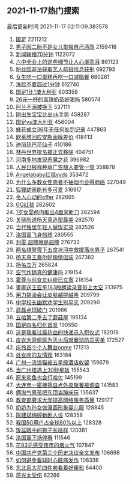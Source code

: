 ## 2021-11-17热门搜索 
最后更新时间 2021-11-17 02:11:09.383578 
1. [国足](https://s.weibo.com/weibo?q=%E5%9B%BD%E8%B6%B3&Refer=top) 2211212
1. [男子因二胎不是女儿举报自己酒驾](https://s.weibo.com/weibo?q=%23%E7%94%B7%E5%AD%90%E5%9B%A0%E4%BA%8C%E8%83%8E%E4%B8%8D%E6%98%AF%E5%A5%B3%E5%84%BF%E4%B8%BE%E6%8A%A5%E8%87%AA%E5%B7%B1%E9%85%92%E9%A9%BE%23&Refer=top) 2159416
1. [新闻联播70分钟](https://s.weibo.com/weibo?q=%23%E6%96%B0%E9%97%BB%E8%81%94%E6%92%AD70%E5%88%86%E9%92%9F%23&Refer=top) 1122072
1. [六中全会上的这些细节让人心潮澎湃](https://s.weibo.com/weibo?q=%23%E5%85%AD%E4%B8%AD%E5%85%A8%E4%BC%9A%E4%B8%8A%E7%9A%84%E8%BF%99%E4%BA%9B%E7%BB%86%E8%8A%82%E8%AE%A9%E4%BA%BA%E5%BF%83%E6%BD%AE%E6%BE%8E%E6%B9%83%23&Refer=top) 861123
1. [粉丝因非法获取艺人航班信息获刑](https://s.weibo.com/weibo?q=%23%E7%B2%89%E4%B8%9D%E5%9B%A0%E9%9D%9E%E6%B3%95%E8%8E%B7%E5%8F%96%E8%89%BA%E4%BA%BA%E8%88%AA%E7%8F%AD%E4%BF%A1%E6%81%AF%E8%8E%B7%E5%88%91%23&Refer=top) 692793
1. [女生吃一口蛋糕再吃一口减脂餐](https://s.weibo.com/weibo?q=%23%E5%A5%B3%E7%94%9F%E5%90%83%E4%B8%80%E5%8F%A3%E8%9B%8B%E7%B3%95%E5%86%8D%E5%90%83%E4%B8%80%E5%8F%A3%E5%87%8F%E8%84%82%E9%A4%90%23&Refer=top) 660261
1. [洗脸不要超过1分钟](https://s.weibo.com/weibo?q=%23%E6%B4%97%E8%84%B8%E4%B8%8D%E8%A6%81%E8%B6%85%E8%BF%871%E5%88%86%E9%92%9F%23&Refer=top) 612740
1. [国足1比1澳大利亚](https://s.weibo.com/weibo?q=%23%E5%9B%BD%E8%B6%B31%E6%AF%941%E6%BE%B3%E5%A4%A7%E5%88%A9%E4%BA%9A%23&Refer=top) 603359
1. [26元一杯的高铁奶茶好喝吗](https://s.weibo.com/weibo?q=%2326%E5%85%83%E4%B8%80%E6%9D%AF%E7%9A%84%E9%AB%98%E9%93%81%E5%A5%B6%E8%8C%B6%E5%A5%BD%E5%96%9D%E5%90%97%23&Refer=top) 580574
1. [阿兰不满被换下](https://s.weibo.com/weibo?q=%23%E9%98%BF%E5%85%B0%E4%B8%8D%E6%BB%A1%E8%A2%AB%E6%8D%A2%E4%B8%8B%23&Refer=top) 537111
1. [刚出生宝宝比出ok手势](https://s.weibo.com/weibo?q=%23%E5%88%9A%E5%87%BA%E7%94%9F%E5%AE%9D%E5%AE%9D%E6%AF%94%E5%87%BAok%E6%89%8B%E5%8A%BF%23&Refer=top) 459287
1. [国足vs澳大利亚](https://s.weibo.com/weibo?q=%23%E5%9B%BD%E8%B6%B3vs%E6%BE%B3%E5%A4%A7%E5%88%A9%E4%BA%9A%23&Refer=top) 456004
1. [蜂花成立36年无任何处罚记录](https://s.weibo.com/weibo?q=%23%E8%9C%82%E8%8A%B1%E6%88%90%E7%AB%8B36%E5%B9%B4%E6%97%A0%E4%BB%BB%E4%BD%95%E5%A4%84%E7%BD%9A%E8%AE%B0%E5%BD%95%23&Refer=top) 447863
1. [欧莱雅回应安瓶面膜差价](https://s.weibo.com/weibo?q=%23%E6%AC%A7%E8%8E%B1%E9%9B%85%E5%9B%9E%E5%BA%94%E5%AE%89%E7%93%B6%E9%9D%A2%E8%86%9C%E5%B7%AE%E4%BB%B7%23&Refer=top) 418413
1. [迪丽热巴花仙子](https://s.weibo.com/weibo?q=%23%E8%BF%AA%E4%B8%BD%E7%83%AD%E5%B7%B4%E8%8A%B1%E4%BB%99%E5%AD%90%23&Refer=top) 410186
1. [林丹世界排名被正式移除](https://s.weibo.com/weibo?q=%23%E6%9E%97%E4%B8%B9%E4%B8%96%E7%95%8C%E6%8E%92%E5%90%8D%E8%A2%AB%E6%AD%A3%E5%BC%8F%E7%A7%BB%E9%99%A4%23&Refer=top) 404751
1. [河南多地发现恶魔之花](https://s.weibo.com/weibo?q=%23%E6%B2%B3%E5%8D%97%E5%A4%9A%E5%9C%B0%E5%8F%91%E7%8E%B0%E6%81%B6%E9%AD%94%E4%B9%8B%E8%8A%B1%23&Refer=top) 396982
1. [人民日报称种草广告植入要管一管](https://s.weibo.com/weibo?q=%23%E4%BA%BA%E6%B0%91%E6%97%A5%E6%8A%A5%E7%A7%B0%E7%A7%8D%E8%8D%89%E5%B9%BF%E5%91%8A%E6%A4%8D%E5%85%A5%E8%A6%81%E7%AE%A1%E4%B8%80%E7%AE%A1%23&Refer=top) 358878
1. [Angelababy红毯yyds](https://s.weibo.com/weibo?q=%23Angelababy%E7%BA%A2%E6%AF%AFyyds%23&Refer=top) 353472
1. [为什么多数女性患者不抽烟也会得肺癌](https://s.weibo.com/weibo?q=%23%E4%B8%BA%E4%BB%80%E4%B9%88%E5%A4%9A%E6%95%B0%E5%A5%B3%E6%80%A7%E6%82%A3%E8%80%85%E4%B8%8D%E6%8A%BD%E7%83%9F%E4%B9%9F%E4%BC%9A%E5%BE%97%E8%82%BA%E7%99%8C%23&Refer=top) 327049
1. [狐狸幼崽能有多可爱](https://s.weibo.com/weibo?q=%23%E7%8B%90%E7%8B%B8%E5%B9%BC%E5%B4%BD%E8%83%BD%E6%9C%89%E5%A4%9A%E5%8F%AF%E7%88%B1%23&Refer=top) 316917
1. [令人心动的offer](https://s.weibo.com/weibo?q=%E4%BB%A4%E4%BA%BA%E5%BF%83%E5%8A%A8%E7%9A%84offer&Refer=top) 282665
1. [GQ红毯](https://s.weibo.com/weibo?q=GQ%E7%BA%A2%E6%AF%AF&Refer=top) 282602
1. [1岁女婴颅内取出4厘米断刀](https://s.weibo.com/weibo?q=%231%E5%B2%81%E5%A5%B3%E5%A9%B4%E9%A2%85%E5%86%85%E5%8F%96%E5%87%BA4%E5%8E%98%E7%B1%B3%E6%96%AD%E5%88%80%23&Refer=top) 282594
1. [关晓彤说杨天真造型最美](https://s.weibo.com/weibo?q=%23%E5%85%B3%E6%99%93%E5%BD%A4%E8%AF%B4%E6%9D%A8%E5%A4%A9%E7%9C%9F%E9%80%A0%E5%9E%8B%E6%9C%80%E7%BE%8E%23&Refer=top) 282570
1. [当代独居年轻人做饭实录](https://s.weibo.com/weibo?q=%23%E5%BD%93%E4%BB%A3%E7%8B%AC%E5%B1%85%E5%B9%B4%E8%BD%BB%E4%BA%BA%E5%81%9A%E9%A5%AD%E5%AE%9E%E5%BD%95%23&Refer=top) 282526
1. [洛国富飞身挡球](https://s.weibo.com/weibo?q=%23%E6%B4%9B%E5%9B%BD%E5%AF%8C%E9%A3%9E%E8%BA%AB%E6%8C%A1%E7%90%83%23&Refer=top) 280555
1. [刘雯 超模就是超模](https://s.weibo.com/weibo?q=%E5%88%98%E9%9B%AF%20%E8%B6%85%E6%A8%A1%E5%B0%B1%E6%98%AF%E8%B6%85%E6%A8%A1&Refer=top) 276733
1. [两名辅警零下五度冰河中救援落水男子](https://s.weibo.com/weibo?q=%23%E4%B8%A4%E5%90%8D%E8%BE%85%E8%AD%A6%E9%9B%B6%E4%B8%8B%E4%BA%94%E5%BA%A6%E5%86%B0%E6%B2%B3%E4%B8%AD%E6%95%91%E6%8F%B4%E8%90%BD%E6%B0%B4%E7%94%B7%E5%AD%90%23&Refer=top) 267541
1. [杨天真王嘉尔好像情侣装](https://s.weibo.com/weibo?q=%23%E6%9D%A8%E5%A4%A9%E7%9C%9F%E7%8E%8B%E5%98%89%E5%B0%94%E5%A5%BD%E5%83%8F%E6%83%85%E4%BE%A3%E8%A3%85%23&Refer=top) 267382
1. [扬名立万](https://s.weibo.com/weibo?q=%E6%89%AC%E5%90%8D%E7%AB%8B%E4%B8%87&Refer=top) 265824
1. [空气炸锅真的健康吗](https://s.weibo.com/weibo?q=%23%E7%A9%BA%E6%B0%94%E7%82%B8%E9%94%85%E7%9C%9F%E7%9A%84%E5%81%A5%E5%BA%B7%E5%90%97%23&Refer=top) 219154
1. [霍尊与前女友纠纷已立案](https://s.weibo.com/weibo?q=%23%E9%9C%8D%E5%B0%8A%E4%B8%8E%E5%89%8D%E5%A5%B3%E5%8F%8B%E7%BA%A0%E7%BA%B7%E5%B7%B2%E7%AB%8B%E6%A1%88%23&Refer=top) 218154
1. [董卿送王亚平183段朗读录音带上太空](https://s.weibo.com/weibo?q=%23%E8%91%A3%E5%8D%BF%E9%80%81%E7%8E%8B%E4%BA%9A%E5%B9%B3183%E6%AE%B5%E6%9C%97%E8%AF%BB%E5%BD%95%E9%9F%B3%E5%B8%A6%E4%B8%8A%E5%A4%AA%E7%A9%BA%23&Refer=top) 213975
1. [用力搓澡会让皮肤越搓越黑](https://s.weibo.com/weibo?q=%23%E7%94%A8%E5%8A%9B%E6%90%93%E6%BE%A1%E4%BC%9A%E8%AE%A9%E7%9A%AE%E8%82%A4%E8%B6%8A%E6%90%93%E8%B6%8A%E9%BB%91%23&Refer=top) 209799
1. [中学校长幽默劝学生别早恋](https://s.weibo.com/weibo?q=%23%E4%B8%AD%E5%AD%A6%E6%A0%A1%E9%95%BF%E5%B9%BD%E9%BB%98%E5%8A%9D%E5%AD%A6%E7%94%9F%E5%88%AB%E6%97%A9%E6%81%8B%23&Refer=top) 209290
1. [武磊点球破门](https://s.weibo.com/weibo?q=%23%E6%AD%A6%E7%A3%8A%E7%82%B9%E7%90%83%E7%A0%B4%E9%97%A8%23&Refer=top) 201986
1. [五哈第二季去了蘑菇屋](https://s.weibo.com/weibo?q=%23%E4%BA%94%E5%93%88%E7%AC%AC%E4%BA%8C%E5%AD%A3%E5%8E%BB%E4%BA%86%E8%98%91%E8%8F%87%E5%B1%8B%23&Refer=top) 195134
1. [国足四名归化首发](https://s.weibo.com/weibo?q=%23%E5%9B%BD%E8%B6%B3%E5%9B%9B%E5%90%8D%E5%BD%92%E5%8C%96%E9%A6%96%E5%8F%91%23&Refer=top) 190550
1. [这是我看过最热血的快递员入职仪式](https://s.weibo.com/weibo?q=%23%E8%BF%99%E6%98%AF%E6%88%91%E7%9C%8B%E8%BF%87%E6%9C%80%E7%83%AD%E8%A1%80%E7%9A%84%E5%BF%AB%E9%80%92%E5%91%98%E5%85%A5%E8%81%8C%E4%BB%AA%E5%BC%8F%23&Refer=top) 182018
1. [皮衣大哥偷偷为灭火后就餐消防员买单](https://s.weibo.com/weibo?q=%23%E7%9A%AE%E8%A1%A3%E5%A4%A7%E5%93%A5%E5%81%B7%E5%81%B7%E4%B8%BA%E7%81%AD%E7%81%AB%E5%90%8E%E5%B0%B1%E9%A4%90%E6%B6%88%E9%98%B2%E5%91%98%E4%B9%B0%E5%8D%95%23&Refer=top) 172527
1. [庆怜首个个人舞台onme](https://s.weibo.com/weibo?q=%23%E5%BA%86%E6%80%9C%E9%A6%96%E4%B8%AA%E4%B8%AA%E4%BA%BA%E8%88%9E%E5%8F%B0onme%23&Refer=top) 171213
1. [处女座的友情观](https://s.weibo.com/weibo?q=%23%E5%A4%84%E5%A5%B3%E5%BA%A7%E7%9A%84%E5%8F%8B%E6%83%85%E8%A7%82%23&Refer=top) 163184
1. [广州一流浪猫被五星级酒店收留](https://s.weibo.com/weibo?q=%23%E5%B9%BF%E5%B7%9E%E4%B8%80%E6%B5%81%E6%B5%AA%E7%8C%AB%E8%A2%AB%E4%BA%94%E6%98%9F%E7%BA%A7%E9%85%92%E5%BA%97%E6%94%B6%E7%95%99%23&Refer=top) 159679
1. [当广州塔遇上30秒星轨](https://s.weibo.com/weibo?q=%23%E5%BD%93%E5%B9%BF%E5%B7%9E%E5%A1%94%E9%81%87%E4%B8%8A30%E7%A7%92%E6%98%9F%E8%BD%A8%23&Refer=top) 155543
1. [原来鲨鱼也会打哈欠](https://s.weibo.com/weibo?q=%23%E5%8E%9F%E6%9D%A5%E9%B2%A8%E9%B1%BC%E4%B9%9F%E4%BC%9A%E6%89%93%E5%93%88%E6%AC%A0%23&Refer=top) 145199
1. [大连市一密接擅自点外卖聚餐被调查](https://s.weibo.com/weibo?q=%23%E5%A4%A7%E8%BF%9E%E5%B8%82%E4%B8%80%E5%AF%86%E6%8E%A5%E6%93%85%E8%87%AA%E7%82%B9%E5%A4%96%E5%8D%96%E8%81%9A%E9%A4%90%E8%A2%AB%E8%B0%83%E6%9F%A5%23&Refer=top) 141583
1. [俩淘气男孩把车顶当蹦床玩](https://s.weibo.com/weibo?q=%23%E4%BF%A9%E6%B7%98%E6%B0%94%E7%94%B7%E5%AD%A9%E6%8A%8A%E8%BD%A6%E9%A1%B6%E5%BD%93%E8%B9%A6%E5%BA%8A%E7%8E%A9%23&Refer=top) 135637
1. [教育部要求大学提高网络服务质量](https://s.weibo.com/weibo?q=%23%E6%95%99%E8%82%B2%E9%83%A8%E8%A6%81%E6%B1%82%E5%A4%A7%E5%AD%A6%E6%8F%90%E9%AB%98%E7%BD%91%E7%BB%9C%E6%9C%8D%E5%8A%A1%E8%B4%A8%E9%87%8F%23&Refer=top) 129177
1. [奶奶为孙女做漫画形象婴儿服](https://s.weibo.com/weibo?q=%23%E5%A5%B6%E5%A5%B6%E4%B8%BA%E5%AD%99%E5%A5%B3%E5%81%9A%E6%BC%AB%E7%94%BB%E5%BD%A2%E8%B1%A1%E5%A9%B4%E5%84%BF%E6%9C%8D%23&Refer=top) 128845
1. [陈建斌梅婷新剧人设](https://s.weibo.com/weibo?q=%23%E9%99%88%E5%BB%BA%E6%96%8C%E6%A2%85%E5%A9%B7%E6%96%B0%E5%89%A7%E4%BA%BA%E8%AE%BE%23&Refer=top) 128358
1. [我国5G用户占全球80%以上](https://s.weibo.com/weibo?q=%23%E6%88%91%E5%9B%BD5G%E7%94%A8%E6%88%B7%E5%8D%A0%E5%85%A8%E7%90%8380%25%E4%BB%A5%E4%B8%8A%23&Refer=top) 128328
1. [饭盆眼中的狗子长啥样](https://s.weibo.com/weibo?q=%23%E9%A5%AD%E7%9B%86%E7%9C%BC%E4%B8%AD%E7%9A%84%E7%8B%97%E5%AD%90%E9%95%BF%E5%95%A5%E6%A0%B7%23&Refer=top) 120381
1. [洛国富下场停赛](https://s.weibo.com/weibo?q=%23%E6%B4%9B%E5%9B%BD%E5%AF%8C%E4%B8%8B%E5%9C%BA%E5%81%9C%E8%B5%9B%23&Refer=top) 111546
1. [花93元感受夜市的烟火气](https://s.weibo.com/weibo?q=%E8%8A%B193%E5%85%83%E6%84%9F%E5%8F%97%E5%A4%9C%E5%B8%82%E7%9A%84%E7%83%9F%E7%81%AB%E6%B0%94&Refer=top) 107847
1. [中国共产党第三个历史决议全文发布](https://s.weibo.com/weibo?q=%23%E4%B8%AD%E5%9B%BD%E5%85%B1%E4%BA%A7%E5%85%9A%E7%AC%AC%E4%B8%89%E4%B8%AA%E5%8E%86%E5%8F%B2%E5%86%B3%E8%AE%AE%E5%85%A8%E6%96%87%E5%8F%91%E5%B8%83%23&Refer=top) 106698
1. [如何避免看球时心脏病发作](https://s.weibo.com/weibo?q=%23%E5%A6%82%E4%BD%95%E9%81%BF%E5%85%8D%E7%9C%8B%E7%90%83%E6%97%B6%E5%BF%83%E8%84%8F%E7%97%85%E5%8F%91%E4%BD%9C%23&Refer=top) 106336
1. [东北风大花四件套看着好暖和](https://s.weibo.com/weibo?q=%23%E4%B8%9C%E5%8C%97%E9%A3%8E%E5%A4%A7%E8%8A%B1%E5%9B%9B%E4%BB%B6%E5%A5%97%E7%9C%8B%E7%9D%80%E5%A5%BD%E6%9A%96%E5%92%8C%23&Refer=top) 64400
1. [蒋光太受伤](https://s.weibo.com/weibo?q=%23%E8%92%8B%E5%85%89%E5%A4%AA%E5%8F%97%E4%BC%A4%23&Refer=top) 62266
